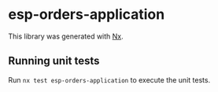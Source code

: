 # esp-orders-application

This library was generated with [Nx](https://nx.dev).

## Running unit tests

Run `nx test esp-orders-application` to execute the unit tests.
